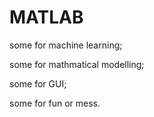 # MATLAB
some for machine learning;

some for mathmatical modelling;

some for GUI;

some for fun or mess.
